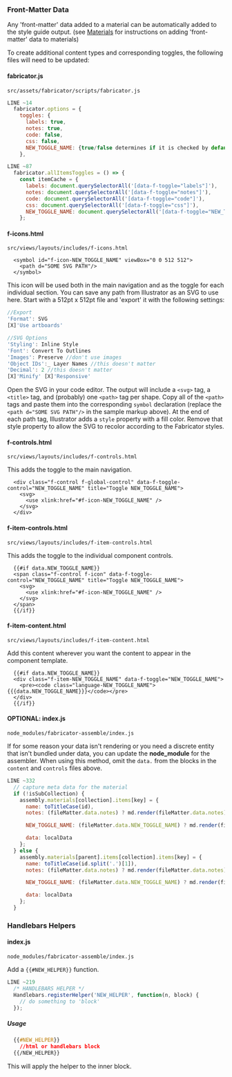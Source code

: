 ### Front-Matter Data
Any 'front-matter' data added to a material can be automatically added to the style guide output. (see [Materials](#materials) for instructions on adding 'front-matter' data to materials)

To create additional content types and corresponding toggles, the following files will need to be updated:

#### fabricator.js
`src/assets/fabricator/scripts/fabricator.js`


```javascript
LINE ~14
  fabricator.options = {
    toggles: {
      labels: true,
      notes: true,
      code: false,
      css: false,
      NEW_TOGGLE_NAME: {true/false determines if it is checked by default}, //note the trailing comma
    },

LINE ~87
  fabricator.allItemsToggles = () => {
    const itemCache = {
      labels: document.querySelectorAll('[data-f-toggle="labels"]'),
      notes: document.querySelectorAll('[data-f-toggle="notes"]'),
      code: document.querySelectorAll('[data-f-toggle="code"]'),
      css: document.querySelectorAll('[data-f-toggle="css"]'),
      NEW_TOGGLE_NAME: document.querySelectorAll('[data-f-toggle="NEW_TOGGLE_NAME"]'), //note the trailing comma
    };
```

#### f-icons.html
`src/views/layouts/includes/f-icons.html`

```markup
  <symbol id="f-icon-NEW_TOGGLE_NAME" viewBox="0 0 512 512">
    <path d="SOME SVG PATH"/>
  </symbol>
```

This icon will be used both in the main navigation and as the toggle for each individual section. You can save any path from Illustrator as an SVG to use here. Start with a 512pt x 512pt file and 'export' it with the following settings:

```javascript
//Export
'Format': SVG
[X]'Use artboards'

//SVG Options
'Styling': Inline Style
'Font': Convert To Outlines
'Images': Preserve //don't use images
'Object IDs':_ Layer Names //this doesn't matter
'Decimal': 2 //this doesn't matter
[X]'Minify' [X]'Responsive'
```

Open the SVG in your code editor. The output will include a `<svg>` tag, a `<title>` tag, and (probably) one `<path>` tag per shape. Copy all of the `<path>` tags and paste them into the corresponding `symbol` declaration (replace the `<path d="SOME SVG PATH"/>` in the sample markup above). At the end of each path tag, Illustrator adds a `style` property with a fill color. Remove that style property to allow the SVG to recolor according to the Fabricator styles.

#### f-controls.html
`src/views/layouts/includes/f-controls.html`

This adds the toggle to the main navigation.

```markup
  <div class="f-control f-global-control" data-f-toggle-control="NEW_TOGGLE_NAME" title="Toggle NEW_TOGGLE_NAME">
    <svg>
      <use xlink:href="#f-icon-NEW_TOGGLE_NAME" />
    </svg>
  </div>
```

#### f-item-controls.html
`src/views/layouts/includes/f-item-controls.html`

This adds the toggle to the individual component controls.

```markup
  {{#if data.NEW_TOGGLE_NAME}}
  <span class="f-control f-icon" data-f-toggle-control="NEW_TOGGLE_NAME" title="Toggle NEW_TOGGLE_NAME">
    <svg>
      <use xlink:href="#f-icon-NEW_TOGGLE_NAME" />
    </svg>
  </span>
  {{/if}}
```

#### f-item-content.html
`src/views/layouts/includes/f-item-content.html`

Add this content wherever you want the content to appear in the component template.

```markup
  {{#if data.NEW_TOGGLE_NAME}}
  <div class="f-item-NEW_TOGGLE_NAME" data-f-toggle="NEW_TOGGLE_NAME">
    <pre><code class="language-NEW_TOGGLE_NAME">{{{data.NEW_TOGGLE_NAME}}}</code></pre>
  </div>
  {{/if}}
```

#### OPTIONAL: index.js
`node_modules/fabricator-assemble/index.js`

If for some reason your data isn't rendering or you need a discrete entity that isn't bundled under data, you can update the __node_module__ for the assembler. When using this method, omit the `data.` from the blocks in the `content` and `controls` files above.

```javascript
LINE ~332
  // capture meta data for the material
  if (!isSubCollection) {
    assembly.materials[collection].items[key] = {
      name: toTitleCase(id),
      notes: (fileMatter.data.notes) ? md.render(fileMatter.data.notes) : '',

      NEW_TOGGLE_NAME: (fileMatter.data.NEW_TOGGLE_NAME) ? md.render(fileMatter.data.NEW_TOGGLE_NAME) : '',

      data: localData
    };
  } else {
    assembly.materials[parent].items[collection].items[key] = {
      name: toTitleCase(id.split('.')[1]),
      notes: (fileMatter.data.notes) ? md.render(fileMatter.data.notes) : '',

      NEW_TOGGLE_NAME: (fileMatter.data.NEW_TOGGLE_NAME) ? md.render(fileMatter.data.NEW_TOGGLE_NAME) : '',

      data: localData
    };
  }
```

### Handlebars Helpers
#### index.js
`node_modules/fabricator-assemble/index.js`

Add a `{{#NEW_HELPER}}` function.

```javascript
LINE ~219
  /* HANDLEBARS HELPER */
  Handlebars.registerHelper('NEW_HELPER', function(n, block) {
    // do something to 'block'
  });
```

##### Usage
```css
  {{#NEW_HELPER}}
    //html or handlebars block
  {{/NEW_HELPER}}
```
This will apply the helper to the inner block.